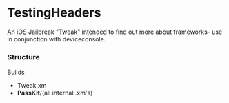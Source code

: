 # TestingHeaders
An iOS Jailbreak "Tweak" intended to find out more about frameworks- use in conjunction with deviceconsole.

### Structure
Builds
* Tweak.xm
* **PassKit**/(all internal .xm's)
